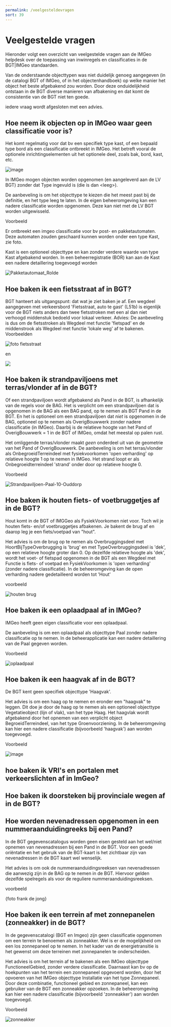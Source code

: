 ```yaml
---
permalink: /veelgesteldevragen
sort: 39
---
```


Veelgestelde vragen
===================

Hieronder volgt een overzicht van veelgestelde vragen aan de IMGeo helpdesk over
de toepassing van inwinregels en classificaties in de BGT\|IMGeo standaarden.

Van de onderstaande objecttypen was niet duidelijk genoeg aangegeven (in de catalogi BGT of IMGeo, of in het objectenhandboek) op welke manier het object het beste afgebakend zou worden. Door deze onduidelijkheid ontstaan in de BGT diverse manieren van afbakening en dat komt de consistentie van de BGT niet ten goede.

iedere vraag wordt afgesloten met een advies.



## **Hoe neem ik objecten op in IMGeo waar geen classificatie voor is?**
Het komt regelmatig voor dat bv een specifiek type kast, of een bepaald type bord als een classificatie ontbreekt in IMGeo. Het betreft vooral de optionele inrichtingselementen uit het optionele deel, zoals bak, bord, kast, etc. 

![image](https://user-images.githubusercontent.com/62252105/212054173-ea4d99ab-f108-44e2-a53e-b16605ada30d.png)

In IMGeo mogen objecten worden opgenomen (en aangeleverd aan de LV BGT) zonder dat Type ingevuld is (die is dan \<leeg\>).

De aanbeveling is om het objecttype te kiezen die het meest past bij de definitie, en het type leeg te laten. In de eigen beheeromgeving kan een nadere classificatie worden opgenomen. Deze kan niet met de LV BGT worden uitgewisseld.


Voorbeeld

Er ontbreekt een imgeo classificatie voor bv post- en pakketautomaten. Deze automaten zouden geschaard kunnen worden onder een type Kast, zie foto. 

Kast is een optioneel objecttype en kan zonder verdere waarde van type Kast afgebakend worden. In een beheerregistratie (BOR) kan aan de Kast een nadere detaillering toegevoegd worden

![Pakketautomaat_Rolde](https://user-images.githubusercontent.com/62252105/212057697-c2ede419-7a40-438c-8878-7c93edd4a186.jpg)



## **Hoe baken ik een fietsstraat af in BGT?**

BGT hanteert als uitgangspunt: dat wat je ziet baken je af. Een wegdeel aangegeven met verkeersbord 'Fietsstraat, auto te gast' (L51b) is eigenlijk voor de BGT niets anders dan twee fietsstroken met een al dan niet verhoogd middenstuk bedoeld voor lokaal verkeer. 
Advies: De aanbeveling is dus om de fietsstroken als Wegdeel met functie 'fietspad' en de middenstrook als Wegdeel met functie 'lokale weg' af te bakenen.
Voorbeelden

![foto fietsstraat](https://user-images.githubusercontent.com/62252105/212058055-35e5bc9e-3348-4818-bd70-5bfa0497d7f1.jpg)

en 

![](https://user-images.githubusercontent.com/62252105/208676334-d9244e86-9314-41f0-9e56-d6ed13a0c67c.png)




## **Hoe baken ik strandpaviljoens met terras/vlonder af in de BGT?**

Of een strandpaviljoen wordt afgebakend als Pand in de BGT, is afhankelijk van de regels voor de BAG. 
Het is verplicht om een strandpaviljoen dat is opgenomen in de BAG als een BAG pand, op te nemen als BGT Pand in de BGT.
En het is optioneel om een strandpaviljoen dat _niet_ is opgenomen in de BAG, optioneel op te nemen als OverigBouwwerk zonder nadere classificatie (in IMGeo).
Daarbij is de relatieve hoogte van het Pand of OverigBouwwerk = 1 in de BGT of IMGeo, omdat het meestal op palen rust.

Het omliggende terras/vlonder maakt _geen_ onderdeel uit van de geometrie van het Pand of OverigBouwwerk. De aanbeveling is om het terras/vlonder als OnbegroeidTerreindeel met fysiekvoorkomen 'open verharding' op relatieve hoogte 1 op te nemen in IMGeo. Het strand loopt er als Onbegroeidterreindeel 'strand' onder door op relatieve hoogte 0.

Voorbeeld

![Strandpaviljoen-Paal-10-Ouddorp](https://user-images.githubusercontent.com/62252105/212058286-443eca43-32ae-4cff-9ceb-04bc107f4eed.jpg)


## **Hoe baken ik houten fiets- of voetbruggetjes af in de BGT?**

Hout komt in de BGT of IMGGeo als FysiekVoorkomen niet voor. Toch wil je houten fiets- en/of voetbruggetjes afbakenen. Je bakent de brug af en daarop leg je een fiets/voetpad van "hout".

Het advies is om de brug op te nemen als Overbruggingsdeel met HoortBijTypeOverbrugging is 'brug' en met TypeOverbruggingsdeel is 'dek', op een relatieve hoogte groter dan 0. Op dezelfde relatieve hoogte als 'dek', wordt het voet- of fietspad opgenomen in de BGT als een Wegdeel met Functie is fiets- of voetpad en FysiekVoorkomen is 'open verharding' (zonder nadere classificatie). In de beheeromgeving kan de open verharding nadere gedetailleerd worden tot 'Hout'

voorbeeld

![houten brug](https://user-images.githubusercontent.com/62252105/211833931-1e2e757f-81c4-4d9e-b124-a0d036096a0b.jpg)


## **Hoe baken ik een oplaadpaal af in IMGeo?**

IMGeo heeft geen eigen classificatie voor een oplaadpaal. 

De aanbeveling is om een oplaadpaal als objecttype Paal zonder nadere classificatie op te nemen. In de beheerapplicatie kan een nadere detaillering van de Paal gegeven worden.

Voorbeeld

![oplaadpaal](https://user-images.githubusercontent.com/62252105/211834525-e257c1f9-dde3-414e-965e-4e6d4eb6ab11.jpg)


## **Hoe baken ik een haagvak af in de BGT?**

De BGT kent geen specifiek objecttype 'Haagvak'.

Het advies is om een haag op te nemen en eronder een "haagvak" te leggen. 
Dit doe je door de haag op te nemen als een optioneel objecttype Vegetatieobject (lijn of vlak), van het type Haag. Het haagvlak wordt afgebakend door het opnemen van een verplicht object BegroeidTerreindeel, van het type Groenvoorziening. In de beheeromgeving kan hier een nadere classificatie (bijvoorbeeld 'haagvak') aan worden toegevoegd.

Voorbeeld

![image](https://user-images.githubusercontent.com/62252105/212030752-fc8c7411-46d4-48fa-916d-a7b1117ec350.png)


## **hoe baken ik VRI's en portalen met verkeerslichten af in ImGeo?**





## **Hoe baken ik doorsteken bij provinciale wegen af in de BGT?**




## **Hoe worden nevenadressen opgenomen in een nummeraanduidingreeks bij een Pand?**
In de BGT gegevenscatalogus worden geen eisen gesteld aan het wel/niet opnemen van nevenadressen bij een Pand in de BGT. Voor een goede oriëntatie en het gebruik van de BGT-kaart is het zichtbaar zijn van nevenadressen in de BGT kaart wel wenselijk.

Het advies is om ook de nummeraanduidingsreeksen van nevenadressen die aanwezig zijn in de BAG op te nemen in de BGT. Hiervoor gelden dezelfde spelregels als voor de reguliere nummeraanduidingsreeksen.

voorbeeld

{foto frank de jong}


## **Hoe baken ik een terrein af met zonnepanelen (zonneakker) in de BGT?**
In de gegevenscatalogi (BGT en Imgeo) zijn geen classificatie opgenomen om een terrein te benoemen als zonneakker. Wel is er de mogelijkheid om een los zonnepaneel op te nemen. In het kader van de energietransitie is het gewenst om deze terreinen met zonnepanelen te onderscheiden.

Het advies is om het terrein af te bakenen als een IMGeo objecttype FunctioneelGebied, zonder verdere classificatie. Daarnaast kan bv op de hoekpunten van het terrein een zonnepaneel opgevoerd worden, door het opvoeren van het IMGeo objecttype Installatie van het type Zonnepaneel. Door deze combinatie, functioneel gebied en zonnepaneel, kan een gebruiker van de BGT een zonneakker opzoeken.
In de beheeromgeving kan hier een nadere classificatie (bijvoorbeeld 'zonneakker') aan worden toegevoegd.

Voorbeeld

![zonneakker](https://user-images.githubusercontent.com/62252105/214539234-29b7a5ae-a39b-4d27-a2ca-9203bcb31023.jpg)










